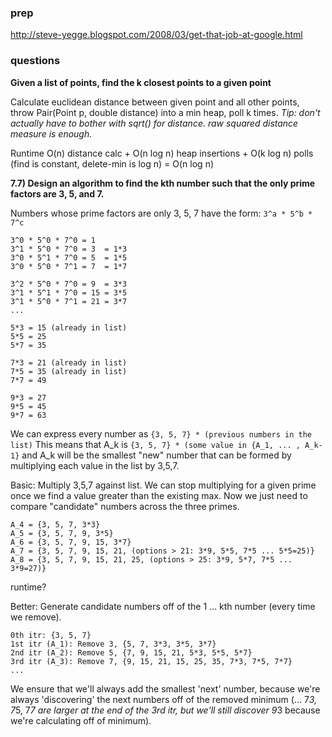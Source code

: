 ### prep
http://steve-yegge.blogspot.com/2008/03/get-that-job-at-google.html

### questions

**Given a list of points, find the k closest points to a given point**

Calculate euclidean distance between given point and all other points, throw Pair(Point p, double distance) into a min heap, poll k times.
*Tip: don't actually have to bother with sqrt() for distance. raw squared distance measure is enough.*

Runtime O(n) distance calc + O(n log n) heap insertions + O(k log n) polls (find is constant, delete-min is log n) = O(n log n)

**7.7) Design an algorithm to find the kth number such that the only prime factors are 3, 5, and 7.**

Numbers whose prime factors are only 3, 5, 7 have the form:
`3^a * 5^b * 7^c`

```
3^0 * 5^0 * 7^0 = 1
3^1 * 5^0 * 7^0 = 3  = 1*3
3^0 * 5^1 * 7^0 = 5  = 1*5
3^0 * 5^0 * 7^1 = 7  = 1*7

3^2 * 5^0 * 7^0 = 9  = 3*3
3^1 * 5^1 * 7^0 = 15 = 3*5
3^1 * 5^0 * 7^1 = 21 = 3*7
...

5*3 = 15 (already in list)
5*5 = 25
5*7 = 35

7*3 = 21 (already in list)
7*5 = 35 (already in list)
7*7 = 49

9*3 = 27
9*5 = 45
9*7 = 63
```

We can express every number as `{3, 5, 7} * (previous numbers in the list)` This means that A_k is `{3, 5, 7} * (some value in {A_1, ... , A_k-1}` and A_k will be the smallest "new" number that can be formed by multiplying each value in the list by 3,5,7.

Basic:
Multiply 3,5,7 against list. We can stop multiplying for a given prime once we find a value greater than the existing max. Now we just need to compare "candidate" numbers across the three primes.
```
A_4 = {3, 5, 7, 3*3}
A_5 = {3, 5, 7, 9, 3*5}
A_6 = {3, 5, 7, 9, 15, 3*7}
A_7 = {3, 5, 7, 9, 15, 21, (options > 21: 3*9, 5*5, 7*5 ... 5*5=25)}
A_8 = {3, 5, 7, 9, 15, 21, 25, (options > 25: 3*9, 5*7, 7*5 ... 3*9=27)}
```
runtime?

Better:
Generate candidate numbers off of the 1 ... kth number (every time we remove).
```
0th itr: {3, 5, 7}
1st itr (A_1): Remove 3, {5, 7, 3*3, 3*5, 3*7}
2nd itr (A_2): Remove 5, {7, 9, 15, 21, 5*3, 5*5, 5*7}
3rd itr (A_3): Remove 7, {9, 15, 21, 15, 25, 35, 7*3, 7*5, 7*7}
...
```
We ensure that we'll always add the smallest 'next' number, because we're always 'discovering' the next numbers off of the removed minimum (... 7*3, 7*5, 7*7 are larger at the end of the 3rd itr, but we'll still discover 9*3 because we're calculating off of minimum).
